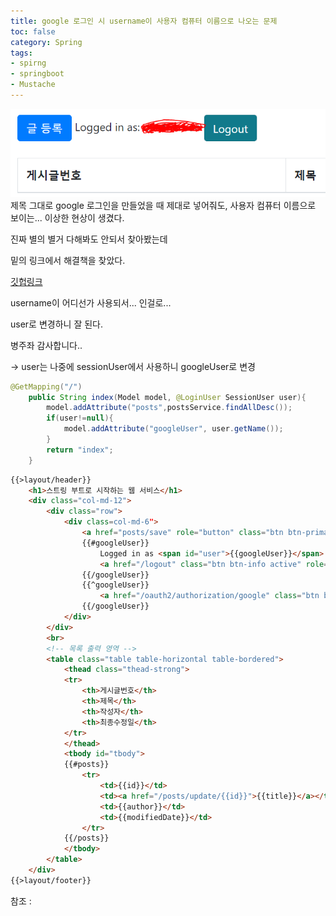```yaml
---
title: google 로그인 시 username이 사용자 컴퓨터 이름으로 나오는 문제
toc: false
category: Spring
tags:
- spirng
- springboot
- Mustache
---
```


![사용자이름](/assets/images/7/username.PNG)
제목 그대로 google 로그인을 만들었을 때 제대로 넣어줘도, 사용자 컴퓨터 이름으로 보이는... 이상한 현상이 생겼다.

진짜 별의 별거 다해봐도 안되서 찾아봤는데

밑의 링크에서 해결책을 찾았다.

[깃헙링크](https://github.com/jojoldu/freelec-springboot2-webservice/issues/549)



username이 어디선가 사용되서... 인걸로...

user로 변경하니 잘 된다.

병주좌 감사합니다..



-> user는 나중에 sessionUser에서 사용하니  googleUser로 변경

~~~java
@GetMapping("/")
    public String index(Model model, @LoginUser SessionUser user){
        model.addAttribute("posts",postsService.findAllDesc());
        if(user!=null){
            model.addAttribute("googleUser", user.getName());
        }
        return "index";
    }
~~~



~~~html
{{>layout/header}}
    <h1>스트링 부트로 시작하는 웹 서비스</h1>
    <div class="col-md-12">
        <div class="row">
            <div class=col-md-6">
                <a href="posts/save" role="button" class="btn btn-primary">글 등록</a>
                {{#googleUser}}
                    Logged in as <span id="user">{{googleUser}}</span>
                    <a href="/logout" class="btn btn-info active" role="button">Logout</a>
                {{/googleUser}}
                {{^googleUser}}
                    <a href="/oauth2/authorization/google" class="btn btn-success active" role="button">Google Login</a>
                {{/googleUser}}
            </div>
        </div>
        <br>
        <!-- 목록 출력 영역 -->
        <table class="table table-horizontal table-bordered">
            <thead class="thead-strong">
            <tr>
                <th>게시글번호</th>
                <th>제목</th>
                <th>작성자</th>
                <th>최종수정일</th>
            </tr>
            </thead>
            <tbody id="tbody">
            {{#posts}}
                <tr>
                    <td>{{id}}</td>
                    <td><a href="/posts/update/{{id}}">{{title}}</a></td>
                    <td>{{author}}</td>
                    <td>{{modifiedDate}}</td>
                </tr>
            {{/posts}}
            </tbody>
        </table>
    </div>
{{>layout/footer}}
~~~





참조 :
